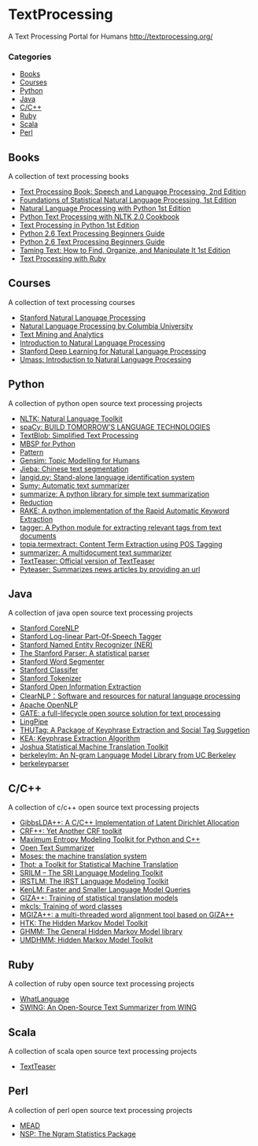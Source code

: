 TextProcessing
=======

A Text Processing Portal for Humans http://textprocessing.org/

### Categories

* [Books](#books)
* [Courses](#courses)
* [Python](#python)
* [Java](#java)
* [C/C++](#cc)
* [Ruby](#ruby)
* [Scala](#scala)
* [Perl](#perl)

## Books

A collection of text processing books

* [Text Processing Book: Speech and Language Processing, 2nd Edition](http://textprocessing.org/text-processing-book-speech-and-language-processing-2nd-edition)
* [Foundations of Statistical Natural Language Processing, 1st Edition](http://textprocessing.org/text-processing-book-foundations-of-statistical-natural-language-processing-1st-edition)
* [Natural Language Processing with Python 1st Edition](http://textprocessing.org/text-processing-book-natural-language-processing-with-python-1st-edition)
* [Python Text Processing with NLTK 2.0 Cookbook](http://textprocessing.org/text-processing-book-python-text-processing-with-nltk-2-0-cookbook)
* [Text Processing in Python 1st Edition](http://textprocessing.org/text-processing-book-text-processing-in-python-1st-edition)
* [Python 2.6 Text Processing Beginners Guide](http://textprocessing.org/text-processing-book-python-2-6-text-processing-beginners-guide)
* [Python 2.6 Text Processing Beginners Guide](http://textprocessing.org/text-processing-book-python-2-6-text-processing-beginners-guide)
* [Taming Text: How to Find, Organize, and Manipulate It 1st Edition](http://textprocessing.org/text-processing-book-taming-text-how-to-find-organize-and-manipulate-it-1st-edition)
* [Text Processing with Ruby](http://textprocessing.org/text-processing-book-text-processing-with-ruby)

## Courses

A collection of text processing courses

* [Stanford Natural Language Processing](http://textprocessing.org/text-processing-course-stanford-natural-language-processing)
* [Natural Language Processing by Columbia University](http://textprocessing.org/text-processing-course-natural-language-processing-by-columbia-university)
* [Text Mining and Analytics](http://textprocessing.org/text-processing-course-text-mining-and-analytics)
* [Introduction to Natural Language Processing](http://textprocessing.org/text-processing-course-introduction-to-natural-language-processing)
* [Stanford Deep Learning for Natural Language Processing](http://textprocessing.org/text-processing-course-stanford-deep-learning-for-natural-language-processing)
* [Umass: Introduction to Natural Language Processing](http://textprocessing.org/text-processing-course-introduction-to-natural-language-processing-umass)


## Python

A collection of python open source text processing projects

* [NLTK: Natural Language Toolkit](http://textprocessing.org/open-source-text-processing-project-nltk)
* [spaCy: BUILD TOMORROW’S LANGUAGE TECHNOLOGIES](http://textprocessing.org/open-source-text-processing-project-spacy)
* [TextBlob: Simplified Text Processing](http://textprocessing.org/open-source-text-processing-project-textblob)
* [MBSP for Python](http://textprocessing.org/open-source-text-processing-project-mbsp)
* [Pattern](http://textprocessing.org/open-source-text-processing-project-pattern)
* [Gensim: Topic Modelling for Humans](http://textprocessing.org/open-source-text-processing-project-gensim)
* [Jieba: Chinese text segmentation](http://textprocessing.org/open-source-text-processing-project-jieba)
* [langid.py: Stand-alone language identification system](http://textprocessing.org/open-source-text-processing-project-langid)
* [Sumy: Automatic text summarizer](http://textprocessing.org/open-source-text-processing-project-sumy)
* [summarize: A python library for simple text summarization](http://textprocessing.org/open-source-text-processing-project-summarize)
* [Reduction](http://textprocessing.org/open-source-text-processing-project-reduction)
* [RAKE: A python implementation of the Rapid Automatic Keyword Extraction](http://textprocessing.org/open-source-text-processing-project-rake)
* [tagger: A Python module for extracting relevant tags from text documents](http://textprocessing.org/open-source-text-processing-project-tagger)
* [topia.termextract: Content Term Extraction using POS Tagging](http://textprocessing.org/open-source-text-processing-project-topia-termextract)
* [summarizer: A multidocument text summarizer](http://textprocessing.org/open-source-text-processing-project-summarizer)
* [TextTeaser: Official version of TextTeaser](http://textprocessing.org/open-source-text-processing-project-python-textteaser)
* [Pyteaser: Summarizes news articles by providing an url](http://textprocessing.org/open-source-text-processing-project-pyteaser)

## Java

A collection of java open source text processing projects

* [Stanford CoreNLP](http://textprocessing.org/open-source-text-processing-project-stanford-corenlp)
* [Stanford Log-linear Part-Of-Speech Tagger](http://textprocessing.org/open-source-text-processing-project-stanford-log-linear-part-of-speech-tagger)
* [Stanford Named Entity Recognizer (NER)](http://textprocessing.org/open-source-text-processing-project-stanford-named-entity-recognizer-ner)
* [The Stanford Parser: A statistical parser](http://textprocessing.org/open-source-text-processing-project-the-stanford-parser-a-statistical-parser)
* [Stanford Word Segmenter](http://textprocessing.org/open-source-text-processing-project-stanford-word-segmenter)
* [Stanford Classifer](http://textprocessing.org/open-source-text-processing-project-stanford-classifer)
* [Stanford Tokenizer](http://textprocessing.org/open-source-text-processing-project-stanford-tokenizer)
* [Stanford Open Information Extraction](http://textprocessing.org/open-source-text-processing-project-stanford-open-information-extraction)
* [ClearNLP：Software and resources for natural language processing](http://textprocessing.org/open-source-text-processing-project-clearnlp)
* [Apache OpenNLP](http://textprocessing.org/open-source-text-processing-project-opennlp)
* [GATE: a full-lifecycle open source solution for text processing](http://textprocessing.org/open-source-text-processing-project-gate)
* [LingPipe](http://textprocessing.org/open-source-text-processing-project-lingpipe)
* [THUTag: A Package of Keyphrase Extraction and Social Tag Suggetion](http://textprocessing.org/open-source-text-processing-project-thutag)
* [KEA: Keyphrase Extraction Algorithm](http://textprocessing.org/open-source-text-processing-project-kea)
* [Joshua Statistical Machine Translation Toolkit](http://textprocessing.org/open-source-text-processing-project-joshua)
* [berkeleylm: An N-gram Language Model Library from UC Berkeley](http://textprocessing.org/open-source-text-processing-project-berkeleylm)
* [berkeleyparser](http://textprocessing.org/open-source-text-processing-project-berkeleyparser)

## C/C++

A collection of c/c++ open source text processing projects

* [GibbsLDA++: A C/C++ Implementation of Latent Dirichlet Allocation](http://textprocessing.org/open-source-text-processing-project-gibbslda)
* [CRF++: Yet Another CRF toolkit](http://textprocessing.org/open-source-text-processing-project-crf)
* [Maximum Entropy Modeling Toolkit for Python and C++](http://textprocessing.org/open-source-text-processing-project-maximum-entropy-modeling-toolkit)
* [Open Text Summarizer](http://textprocessing.org/open-source-text-processing-project-open-text-summarizer)
* [Moses: the machine translation system](http://textprocessing.org/open-source-text-processing-project-moses)
* [Thot: a Toolkit for Statistical Machine Translation](http://textprocessing.org/open-source-text-processing-project-thot)
* [SRILM – The SRI Language Modeling Toolkit](http://textprocessing.org/open-source-text-processing-project-srilm)
* [IRSTLM: The IRST Language Modeling Toolkit](http://textprocessing.org/open-source-text-processing-project-irstlm)
* [KenLM: Faster and Smaller Language Model Queries](http://textprocessing.org/open-source-text-processing-project-kenlm)
* [GIZA++: Training of statistical translation models](http://textprocessing.org/open-source-text-processing-project-giza)
* [mkcls: Training of word classes](http://textprocessing.org/open-source-text-processing-project-mkcls)
* [MGIZA++: a multi-threaded word alignment tool based on GIZA++](http://textprocessing.org/open-source-text-processing-project-mgiza)
* [HTK: The Hidden Markov Model Toolkit](http://textprocessing.org/open-source-text-processing-project-htk)
* [GHMM: The General Hidden Markov Model library](http://textprocessing.org/open-source-text-processing-project-ghmm)
* [UMDHMM: Hidden Markov Model Toolkit](http://textprocessing.org/open-source-text-processing-project-umdhmm)


## Ruby

A collection of ruby open source text processing projects

* [WhatLanguage](http://textprocessing.org/open-source-text-processing-project-whatlanguage)
* [SWING: An Open-Source Text Summarizer from WING](http://textprocessing.org/open-source-text-processing-project-swing)


## Scala

A collection of scala open source text processing projects

* [TextTeaser](http://textprocessing.org/open-source-text-processing-project-textteaser)

## Perl

A collection of perl open source text processing projects

* [MEAD](http://textprocessing.org/open-source-text-processing-project-mead)
* [NSP: The Ngram Statistics Package](http://textprocessing.org/open-source-text-processing-project-text-nsp)

